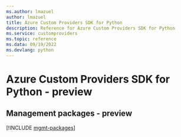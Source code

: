 ```yaml
---
ms.author: lmazuel
author: lmazuel
title: Azure Custom Providers SDK for Python
description: Reference for Azure Custom Providers SDK for Python
ms.service: customproviders
ms.topic: reference
ms.data: 09/19/2022
ms.devlang: python
---
```

# Azure Custom Providers SDK for Python - preview

## Management packages - preview
[!INCLUDE [mgmt-packages](custom-providers-mgmt-index.md)]